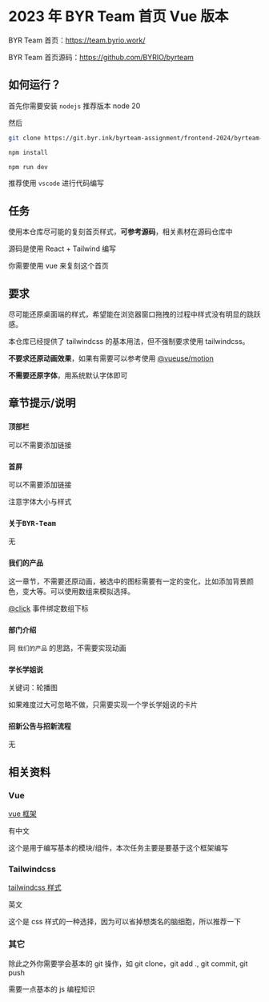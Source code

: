 # 2023 年 BYR Team 首页 Vue 版本

BYR Team 首页：https://team.byrio.work/

BYR Team 首页源码：https://github.com/BYRIO/byrteam

## 如何运行？

首先你需要安装 `nodejs` 推荐版本 node 20

然后

```bash
git clone https://git.byr.ink/byrteam-assignment/frontend-2024/byrteam-vue.git
```

```bash
npm install
```

```bash
npm run dev
```

推荐使用 `vscode` 进行代码编写

## 任务

使用本仓库尽可能的复刻首页样式，**可参考源码**，相关素材在源码仓库中

源码是使用 React + Tailwind 编写

你需要使用 vue 来复刻这个首页

## 要求

尽可能还原桌面端的样式，希望能在浏览器窗口拖拽的过程中样式没有明显的跳跃感。

本仓库已经提供了 tailwindcss 的基本用法，但不强制要求使用 tailwindcss。

**不要求还原动画效果**，如果有需要可以参考使用 [@vueuse/motion](https://motion.vueuse.org/)

**不需要还原字体**，用系统默认字体即可

## 章节提示/说明

### `顶部栏`

可以不需要添加链接

### `首屏`

可以不需要添加链接

注意字体大小与样式

### `关于BYR-Team`

无

### `我们的产品`

这一章节，不需要还原动画，被选中的图标需要有一定的变化，比如添加背景颜色，变大等。可以使用数组来模拟选择。

[@click](https://cn.vuejs.org/guide/essentials/event-handling) 事件绑定数组下标

### `部门介绍`

同 `我们的产品` 的思路，不需要实现动画

### `学长学姐说`

关键词：轮播图

如果难度过大可忽略不做，只需要实现一个学长学姐说的卡片

### `招新公告与招新流程`

无

## 相关资料

### Vue

[vue 框架](https://cn.vuejs.org/guide/introduction.html)

有中文

这个是用于编写基本的模块/组件，本次任务主要是要基于这个框架编写

### Tailwindcss

[tailwindcss 样式](https://tailwindcss.com/docs/installation)

英文

这个是 css 样式的一种选择，因为可以省掉想类名的脑细胞，所以推荐一下

### 其它

除此之外你需要学会基本的 git 操作，如 git clone，git add ., git commit, git push

需要一点基本的 js 编程知识

